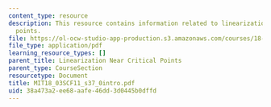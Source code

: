 ```yaml
---
content_type: resource
description: This resource contains information related to linearization linear critical
  points.
file: https://ol-ocw-studio-app-production.s3.amazonaws.com/courses/18-03sc-differential-equations-fall-2011/38a473a2ee68aafe46dd3d0445b0dffd_MIT18_03SCF11_s37_0intro.pdf
file_type: application/pdf
learning_resource_types: []
parent_title: Linearization Near Critical Points
parent_type: CourseSection
resourcetype: Document
title: MIT18_03SCF11_s37_0intro.pdf
uid: 38a473a2-ee68-aafe-46dd-3d0445b0dffd
---
```

